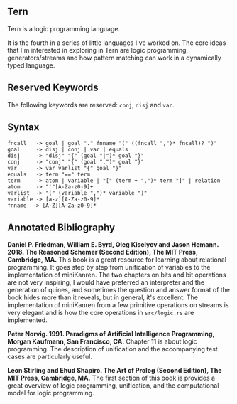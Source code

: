 Tern
----
Tern is a logic programming language.

It is the fourth in a series of little languages I've worked on. The core ideas that I'm interested
in exploring in Tern are logic programming, generators/streams and how pattern matching can work
in a dynamically typed language.

Reserved Keywords
-----------------
The following keywords are reserved: `conj`, `disj` and `var`.

Syntax
------

    fncall   -> goal | goal "." fnname "(" ((fncall ",")* fncall)? ")"
    goal     -> disj | conj | var | equals
    disj     -> "disj" "{" (goal "|")* goal "}"
    conj     -> "conj" "{" (goal ",")* goal "}"
    var      -> var varlist "{" goal "}"
    equals   -> term "==" term
    term     -> atom | variable | "[" (term + ",")* term "]" | relation
    atom     -> "'"[A-Za-z0-9]+
    varlist  -> "(" (variable ",")* variable ")"
    variable -> [a-z][A-Za-z0-9]*
    fnname  -> [A-Z][A-Za-z0-9]*

Annotated Bibliography
----------------------
**Daniel P. Friedman, William E. Byrd, Oleg Kiselyov and Jason Hemann. 2018. The Reasoned Schemer (Second Edition), The MIT Press, Cambridge, MA.**
This book is a great resource for learning about relational programming. It goes step by step from unification of
variables to the implementation of miniKanren. The two chapters on bits and bit operations are not very
inspiring, I would have preferred an interpreter and the generation of quines, and sometimes the question and
answer format of the book hides more than it reveals, but in general, it's excellent. The implementation of miniKanren
from a few primitive operations on streams is very elegant and is how the core operations in `src/logic.rs`
are implemented.

**Peter Norvig. 1991. Paradigms of Artificial Intelligence Programming, Morgan Kaufmann, San Francisco, CA.**
Chapter 11 is about logic programming. The description of unification and the accompanying test cases are particularly useful.

**Leon Stirling and Ehud Shapiro. The Art of Prolog (Second Edition), The MIT Press, Cambridge, MA.**
The first section of this book is provides a great overview of logic programming, unification, and the computational model
for logic programming.
